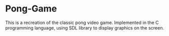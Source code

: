 # Pong-Game

This is a recreation of the classic pong video game. Implemented in the C programming language, using SDL library to display graphics on the screen.